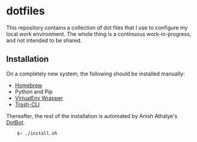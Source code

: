 # dotfiles

This repository contains a collection of dot files that I use to configure my local work environment. The whole thing
is a continuous work-in-progress, and not intended to be shared.

## Installation

On a completely new system, the following should be installed manually:

* [Homebrew](http://brew.sh/)
* Python and Pip
* [VirtualEnv Wrapper](https://virtualenvwrapper.readthedocs.io/en/latest/install.html#basic-installation)
* [Trash-CLI](https://github.com/andreafrancia/trash-cli)

Thereafter, the rest of the installation is automated by Anish Athalye's [DotBot](https://github.com/anishathalye/dotbot).

```bash
    $> ./install.sh
```
